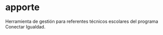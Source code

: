 # apporte
Herramienta de gestión para referentes técnicos escolares del programa Conectar Igualdad.
